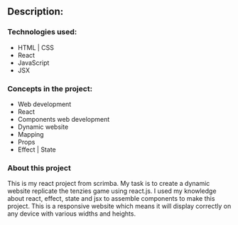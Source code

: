 ## **Description:**

### Technologies used:

- HTML | CSS
- React 
- JavaScript
- JSX

### Concepts in the project:

- Web development
- React
- Components web development
- Dynamic website
- Mapping
- Props
- Effect | State

### About this project

This is my react project from scrimba. My task is to create a dynamic website replicate the tenzies game using react.js. I used my knowledge about react, effect, state and jsx to assemble components to make this project. This is a responsive website which means it will display correctly on any device with various widths and heights.
